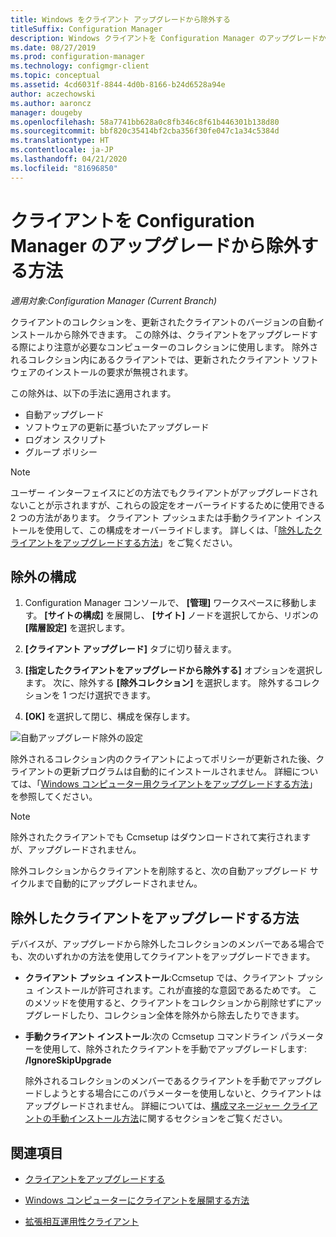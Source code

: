 ```yaml
---
title: Windows をクライアント アップグレードから除外する
titleSuffix: Configuration Manager
description: Windows クライアントを Configuration Manager のアップグレードから除外する方法について説明します。
ms.date: 08/27/2019
ms.prod: configuration-manager
ms.technology: configmgr-client
ms.topic: conceptual
ms.assetid: 4cd6031f-8844-4d0b-8166-b24d6528a94e
author: aczechowski
ms.author: aaroncz
manager: dougeby
ms.openlocfilehash: 58a7741bb628a0c8fb346c8f61b446301b138d80
ms.sourcegitcommit: bbf820c35414bf2cba356f30fe047c1a34c5384d
ms.translationtype: HT
ms.contentlocale: ja-JP
ms.lasthandoff: 04/21/2020
ms.locfileid: "81696850"
---
```

# <a name="how-to-exclude-clients-from-upgrade-in-configuration-manager"></a>クライアントを Configuration Manager のアップグレードから除外する方法

*適用対象:Configuration Manager (Current Branch)*

クライアントのコレクションを、更新されたクライアントのバージョンの自動インストールから除外できます。 この除外は、クライアントをアップグレードする際により注意が必要なコンピューターのコレクションに使用します。 除外されるコレクション内にあるクライアントでは、更新されたクライアント ソフトウェアのインストールの要求が無視されます。

この除外は、以下の手法に適用されます。

- 自動アップグレード
- ソフトウェアの更新に基づいたアップグレード
- ログオン スクリプト
- グループ ポリシー

> [!NOTE]
> ユーザー インターフェイスにどの方法でもクライアントがアップグレードされないことが示されますが、これらの設定をオーバーライドするために使用できる 2 つの方法があります。 クライアント プッシュまたは手動クライアント インストールを使用して、この構成をオーバーライドします。 詳しくは、「[除外したクライアントをアップグレードする方法](#bkmk_override)」をご覧ください。

## <a name="configure-exclusion"></a><a name="bkmk_exclude"></a> 除外の構成

1. Configuration Manager コンソールで、 **[管理]** ワークスペースに移動します。 **[サイトの構成]** を展開し、 **[サイト]** ノードを選択してから、リボンの **[階層設定]** を選択します。

2. **[クライアント アップグレード]** タブに切り替えます。

3. **[指定したクライアントをアップグレードから除外する]** オプションを選択します。 次に、除外する **[除外コレクション]** を選択します。 除外するコレクションを 1 つだけ選択できます。

4. **[OK]** を選択して閉じ、構成を保存します。

![自動アップグレード除外の設定](media/automatic_upgrade_exclusion.png)

除外されるコレクション内のクライアントによってポリシーが更新された後、クライアントの更新プログラムは自動的にインストールされません。 詳細については、「[Windows コンピューター用クライアントをアップグレードする方法](upgrade-clients-for-windows-computers.md)」を参照してください。

> [!NOTE]
> 除外されたクライアントでも Ccmsetup はダウンロードされて実行されますが、アップグレードされません。

除外コレクションからクライアントを削除すると、次の自動アップグレード サイクルまで自動的にアップグレードされません。

## <a name="how-to-upgrade-an-excluded-client"></a><a name="bkmk_override"></a> 除外したクライアントをアップグレードする方法

デバイスが、アップグレードから除外したコレクションのメンバーである場合でも、次のいずれかの方法を使用してクライアントをアップグレードできます。

- **クライアント プッシュ インストール**:Ccmsetup では、クライアント プッシュ インストールが許可されます。これが直接的な意図であるためです。 このメソッドを使用すると、クライアントをコレクションから削除せずにアップグレードしたり、コレクション全体を除外から除去したりできます。

- **手動クライアント インストール**:次の Ccmsetup コマンドライン パラメーターを使用して、除外されたクライアントを手動でアップグレードします: **/IgnoreSkipUpgrade**

    除外されるコレクションのメンバーであるクライアントを手動でアップグレードしようとする場合にこのパラメーターを使用しないと、クライアントはアップグレードされません。 詳細については、[構成マネージャー クライアントの手動インストール方法](../../deploy/deploy-clients-to-windows-computers.md#BKMK_Manual)に関するセクションをご覧ください。

## <a name="see-also"></a>関連項目

- [クライアントをアップグレードする](upgrade-clients.md)

- [Windows コンピューターにクライアントを展開する方法](../../deploy/deploy-clients-to-windows-computers.md)

- [拡張相互運用性クライアント](../../../understand/interoperability-client.md)
